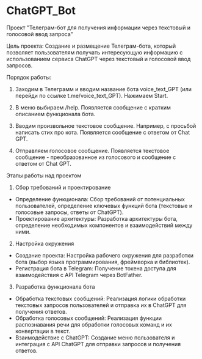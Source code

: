 # ChatGPT_Bot
Проект "Телеграм-бот для получения информации через текстовый и голосовой ввод запроса"

Цель проекта:
Создание и размещение Телеграм-бота, который позволяет пользователям получать интересующую информацию с использованием сервиса ChatGPT через текстовый и голосовой ввод запросов.

Порядок работы:

1.	Заходим в Телеграмм и вводим название бота voice_text_GPT (или перейди по ссылке t.me/voice_text_GPT). 
Нажимаем Start.

2.	В меню выбираем /help. 
Появляется сообщение с кратким описанием функционала бота.

3.	Вводим произвольное текстовое сообщение. 
Например, с просьбой написать стих про кота. Появляется сообщение с ответом от Chat GPT.

4.	Отправляем голосовое сообщение. 
Появляется текстовое сообщение - преобразованное из голосового и сообщение с ответом от Chat GPT.

Этапы работы над проектом
1. Сбор требований и проектирование
- Определение функционала: Сбор требований от потенциальных пользователей, определение ключевых функций бота (текстовые и голосовые запросы, ответы от ChatGPT).
- Проектирование архитектуры: Разработка архитектуры бота, определение необходимых компонентов и взаимодействий между ними.

2. Настройка окружения
- Создание проекта: Настройка рабочего окружения для разработки бота (выбор языка программирования, фреймворка и библиотек).
- Регистрация бота в Telegram: Получение токена доступа для взаимодействия с API Telegram через BotFather.

3. Разработка функционала бота
- Обработка текстовых сообщений: Реализация логики обработки текстовых запросов пользователей и отправка их в ChatGPT для получения ответов.
- Обработка голосовых сообщений: Реализация функции распознавания речи для обработки голосовых команд и их конвертации в текст.
- Взаимодействие с ChatGPT: Создание меню пользователя и интеграция с API ChatGPT для отправки запросов и получения ответов.

